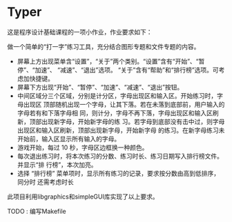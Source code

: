 # Typer

这是程序设计基础课程的一项小作业，作业要求如下：

做一个简单的“打一字”练习工具，充分结合图形专题和文件专题的内容。 

- 屏幕上方出现菜单含“设置”，“关于”两个类别。“设置”含有“开始”、“暂停”、“加速”、 “减速”、“退出”选项。 “关于”含有“帮助”和“排行榜”选项。可考虑加快捷键。 
- 屏幕下方出现“开始”、“暂停”、“加速”、“减速”、“退出”按钮。
- 中间区域分三个区域，分别是计分区，字母出现区和输入区。开始练习时，字母出现区 顶部随机出现一个字母，让其下落。若在未落到底部前，用户输入的字母若有和下落字母相 同，则计分，字母不再下落，字母出现区和输入区刷新，顶部出现新字母，开始新字母的练 习。若字母到底部没有击中过，则字母出现区和输入区刷新，顶部出现新字母，开始新字母 的练习。在新字母练习未开始前，输入区显示所有输入的字母。
- 游戏开始，每过 10 秒，字母区边框换一种颜色。
- 每次退出练习时，将本次练习的分数、练习时长、练习日期写入排行榜文件。并显示“排 行榜”，本次加亮。
- 选择 “排行榜” 菜单项时，显示所有练习的记录，要求按分数由高到低排序，同分时 还需考虑时长

此项目利用libgraphics和simpleGUI库实现了以上要求。

TODO : 编写Makefile